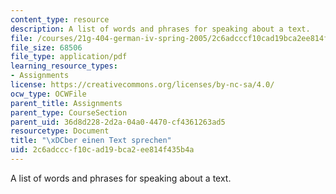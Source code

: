 ```yaml
---
content_type: resource
description: A list of words and phrases for speaking about a text.
file: /courses/21g-404-german-iv-spring-2005/2c6adcccf10cad19bca2ee814f435b4a_MIT21G_404S05_textebesprec.pdf
file_size: 68506
file_type: application/pdf
learning_resource_types:
- Assignments
license: https://creativecommons.org/licenses/by-nc-sa/4.0/
ocw_type: OCWFile
parent_title: Assignments
parent_type: CourseSection
parent_uid: 36d8d228-2d2a-04a0-4470-cf4361263ad5
resourcetype: Document
title: "\xDCber einen Text sprechen"
uid: 2c6adccc-f10c-ad19-bca2-ee814f435b4a
---
```

A list of words and phrases for speaking about a text.